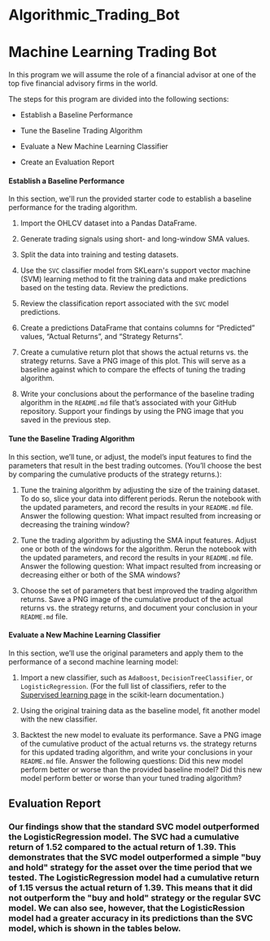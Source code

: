 # Algorithmic_Trading_Bot

# Machine Learning Trading Bot

In this program we will assume the role of a financial advisor at one of the top five financial advisory firms in the world. 

The steps for this program are divided into the following sections:

* Establish a Baseline Performance

* Tune the Baseline Trading Algorithm

* Evaluate a New Machine Learning Classifier

* Create an Evaluation Report

#### Establish a Baseline Performance

In this section, we'll run the provided starter code to establish a baseline performance for the trading algorithm. 

1. Import the OHLCV dataset into a Pandas DataFrame.

2. Generate trading signals using short- and long-window SMA values. 

3. Split the data into training and testing datasets.

4. Use the `SVC` classifier model from SKLearn's support vector machine (SVM) learning method to fit the training data and make predictions based on the testing data. Review the predictions.

5. Review the classification report associated with the `SVC` model predictions. 

6. Create a predictions DataFrame that contains columns for “Predicted” values, “Actual Returns”, and “Strategy Returns”.

7. Create a cumulative return plot that shows the actual returns vs. the strategy returns. Save a PNG image of this plot. This will serve as a baseline against which to compare the effects of tuning the trading algorithm.

8. Write your conclusions about the performance of the baseline trading algorithm in the `README.md` file that’s associated with your GitHub repository. Support your findings by using the PNG image that you saved in the previous step.

#### Tune the Baseline Trading Algorithm

In this section, we’ll tune, or adjust, the model’s input features to find the parameters that result in the best trading outcomes. (You’ll choose the best by comparing the cumulative products of the strategy returns.):

1. Tune the training algorithm by adjusting the size of the training dataset. To do so, slice your data into different periods. Rerun the notebook with the updated parameters, and record the results in your `README.md` file. Answer the following question: What impact resulted from increasing or decreasing the training window?

2. Tune the trading algorithm by adjusting the SMA input features. Adjust one or both of the windows for the algorithm. Rerun the notebook with the updated parameters, and record the results in your `README.md` file. Answer the following question: What impact resulted from increasing or decreasing either or both of the SMA windows?

3. Choose the set of parameters that best improved the trading algorithm returns. Save a PNG image of the cumulative product of the actual returns vs. the strategy returns, and document your conclusion in your `README.md` file.

#### Evaluate a New Machine Learning Classifier

In this section, we’ll use the original parameters and apply them to the performance of a second machine learning model:

1. Import a new classifier, such as `AdaBoost`, `DecisionTreeClassifier`, or `LogisticRegression`. (For the full list of classifiers, refer to the [Supervised learning page](https://scikit-learn.org/stable/supervised_learning.html) in the scikit-learn documentation.)

2. Using the original training data as the baseline model, fit another model with the new classifier.

3. Backtest the new model to evaluate its performance. Save a PNG image of the cumulative product of the actual returns vs. the strategy returns for this updated trading algorithm, and write your conclusions in your `README.md` file. Answer the following questions: Did this new model perform better or worse than the provided baseline model? Did this new model perform better or worse than your tuned trading algorithm?

## Evaluation Report

### Our findings show that the standard SVC model outperformed the LogisticRegression model.  The SVC had a cumulative return of 1.52 compared to the actual return of 1.39.  This demonstrates that the SVC model outperformed a simple "buy and hold" strategy for the asset over the time period that we tested.  The LogisticRegression model had a cumulative return of 1.15 versus the actual return of 1.39.  This means that it did not outperform the "buy and hold" strategy or the regular SVC model.  We can also see, however, that the LogisticRession model had a greater accuracy in its predictions than the SVC model, which is shown in the tables below.